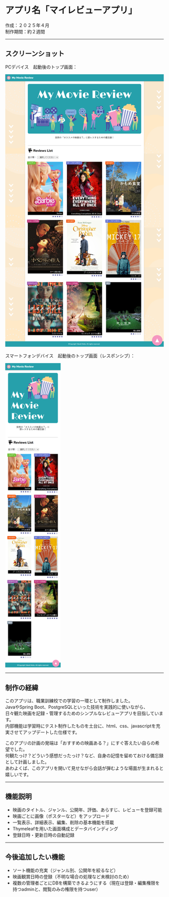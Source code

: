 # アプリ名「マイレビューアプリ」
作成：２０２５年４月<br>
制作期間：約２週間

<hr>

## スクリーンショット

PCデバイス　起動後のトップ画面：

<img src="ss_pc_readme.jpg" alt="アプリのスクリーンショット_pc">　



スマートフォンデバイス　起動後のトップ画面（レスポンシブ）：
　

<img src="ss_sp_readme.jpg" alt="アプリのスクリーンショット_sp" style="width:35%">

<hr>

## 制作の経緯

このアプリは、職業訓練校での学習の一環として制作しました。  
JavaやSpring Boot、PostgreSQLといった技術を実践的に使いながら、  
日々観た映画を記録・管理するためのシンプルなレビューアプリを目指しています。  
内部機能は学習時にテスト制作したものを土台に、html、css、javascriptを充実させてアップデートした仕様です。  

このアプリの計画の発端は「おすすめの映画ある？」にすぐ答えたい自らの希望でした。  
何観たっけ？どういう感想だったっけ？など、自身の記憶を留めておける備忘録として計画しました。  
あわよくば、このアプリを開いて見せながら会話が弾むような場面が生まれると嬉しいです。

<hr>

## 機能説明

- 映画のタイトル、ジャンル、公開年、評価、あらすじ、レビューを登録可能
- 映画ごとに画像（ポスターなど）をアップロード
- 一覧表示、詳細表示、編集、削除の基本機能を搭載
- Thymeleafを用いた画面構成とデータバインディング
- 登録日時・更新日時の自動記録

<hr>

## 今後追加したい機能

- ソート機能の充実（ジャンル別、公開年を絞るなど）
- 映画観賞日時の登録（不明な場合の処理など未検討のため）
- 複数の管理者ごとにDBを構築できるようにする（現在は登録・編集権限を持つadminと、閲覧のみの権限を持つuser）
